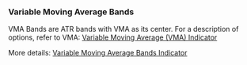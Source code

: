 ### Variable Moving Average Bands

VMA Bands are ATR bands with VMA as its center. For a description of options, refer to VMA: [Variable Moving Average (VMA) Indicator](https://ctrader.com/algos/indicators/show/2893)

More details: [Variable Moving Average Bands Indicator](https://ctrader.com/algos/indicators/show/2894)

